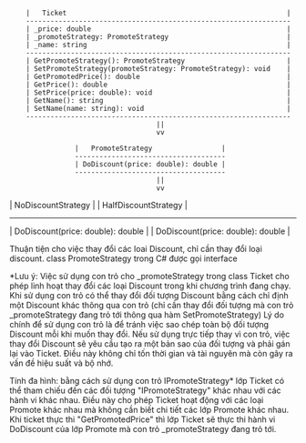        |   Ticket                                                      |
        -----------------------------------------------------------------
        | _price: double                                                |
        | _promoteStrategy: PromoteStrategy                             |
        | _name: string                                                 |
        -----------------------------------------------------------------
        | GetPromoteStrategy(): PromoteStrategy                         |
        | SetPromoteStrategy(promoteStrategy: PromoteStrategy): void    |
        | GetPromotedPrice(): double                                    |
        | GetPrice(): double                                            |
        | SetPrice(price: double): void                                 |
        | GetName(): string                                             |
        | SetName(name: string): void                                   |
        -----------------------------------------------------------------
                                        ||           
                                        vv            

                    |   PromoteStrategy                 |  
                    -------------------------------------
                    | DoDiscount(price: double): double |   
                    -------------------------------------
                                        ||
                                        vv       
|       NoDiscountStrategy          |       |       HalfDiscountStrategy        |
-------------------------------------       -------------------------------------
| DoDiscount(price: double): double |       | DoDiscount(price: double): double |


Thuận tiện cho việc thay đổi các loai Discount, chỉ cần thay đổi loại discount.
class PromoteStrategy trong C# được gọi interface

*Lưu ý: Việc sử dụng con trỏ cho _promoteStrategy trong class Ticket cho phép linh hoạt thay đổi các loại Discount trong khi chương trình đang chạy. Khi sử dụng con trỏ có thể thay đổi đối tượng Discount bằng cách chỉ định một Discount khác thông qua con trỏ (chỉ cần thay đổi đối tượng mà con trỏ _promoteStrategy đang trỏ tới thông qua hàm SetPromoteStrategy)
Lý do chính để sử dụng con trỏ là để tránh việc sao chép toàn bộ đối tượng Discount mỗi khi muốn thay đổi. Nếu sử dụng trực tiếp thay vì con trỏ, việc thay đổi Discount sẽ yêu cầu tạo ra một bản sao của đối tượng và phải gán lại vào Ticket. Điều này không chỉ tốn thời gian và tài nguyên mà còn gây ra vấn đề hiệu suất và bộ nhớ. 

Tính đa hình: bằng cách sử dụng con trỏ IPromoteStrategy* lớp Ticket có thể tham chiếu đến các đối tượng "IPromoteStrategy" khác nhau với các hành vi khác nhau. Điều này cho phép Ticket hoạt động với các loại Promote khác nhau mà không cần biết chi tiết các lớp Promote khác nhau. Khi ticket thực thi "GetPromotedPrice" thì lớp Ticket sẽ thực thi hành vi DoDiscount của lớp Promote mà con trỏ _promoteStrategy đang trỏ tới.
